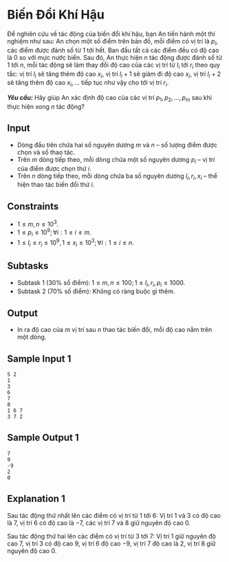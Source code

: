 # Biến Đổi Khí Hậu

Để nghiên cứu về tác động của biến đổi khí hậu, bạn An tiến hành một thí nghiệm như sau: An chọn một số điểm trên bản đồ, mỗi điểm có vị trí là $p_i,$ các điểm được đánh số từ $1$ tới hết. Ban đầu tất cả các điểm đều có độ cao là $0$ so với mực nước biển. Sau đó, An thực hiện $n$ tác động được đánh số từ $1$ tới $n,$ mỗi tác động sẽ làm thay đổi độ cao của các vị trí từ $l_i$ tới $r_i$ theo quy tắc: vị trí $l_i$ sẽ tăng thêm độ cao $x_i,$ vị trí $l_i + 1$ sẽ giảm đi độ cao $x_i,$ vị trí $l_i + 2$ sẽ tăng thêm độ cao $x_i,\dots$ tiếp tục như vậy cho tới vị trí $r_i$.

***Yêu cầu:*** Hãy giúp An xác định độ cao của các vị trí $p_1, p_2,\dots, p_m$ sau khi thực hiện xong $n$ tác động?

## Input

- Dòng đầu tiên chứa hai số nguyên dương $m$ và $n$ – số lượng điểm được chọn và số thao tác.
- Trên $m$ dòng tiếp theo, mỗi dòng chứa một số nguyên dương $p_i$ – vị trí của điểm được chọn thứ $i$.
- Trên $n$ dòng tiếp theo, mỗi dòng chứa ba số nguyên dương $l_i, r_i, x_i$ – thể hiện thao tác biến đổi thứ $i$.

## Constraints

- $1 \le m, n \le 10^3$.
- $1 \le p_i \le 10^9; \forall i: 1 \le i \le m$.
- $1 \le l_i ≤ r_i ≤ 10^9, 1 \le x_i ≤ 10^3; \forall i: 1 ≤ i ≤ n$.

## Subtasks

- Subtask $1$ ($30\%$ số điểm): $1 \le m, n \le 100; 1 \le l_i, r_i, p_i \le 1000$.
- Subtask $2$ ($70\%$ số điểm): Không có ràng buộc gì thêm.

## Output

- In ra độ cao của $m$ vị trí sau $n$ thao tác biến đổi, mỗi độ cao nằm trên một dòng.

## Sample Input 1

```
5 2
1
3
6
7
8
1 6 7
3 7 2
```

## Sample Output 1

```
7
9
-9
2
0
```

## Explanation 1

Sau tác động thứ nhất lên các điểm có vị trí từ $1$ tới $6$: Vị trí $1$ và $3$ có độ cao là $7,$ vị trí $6$ có độ cao là $-7,$ các vị trí $7$ và $8$ giữ nguyên độ cao $0$.

Sau tác động thứ hai lên các điểm có vị trí từ $3$ tới $7$: Vị trí $1$ giữ nguyên độ cao $7,$ vị trí $3$ có độ cao $9,$ vị trí $6$ độ cao $-9,$ vị trí $7$ độ cao là $2,$ vị trí $8$ giữ nguyên độ cao $0$.


